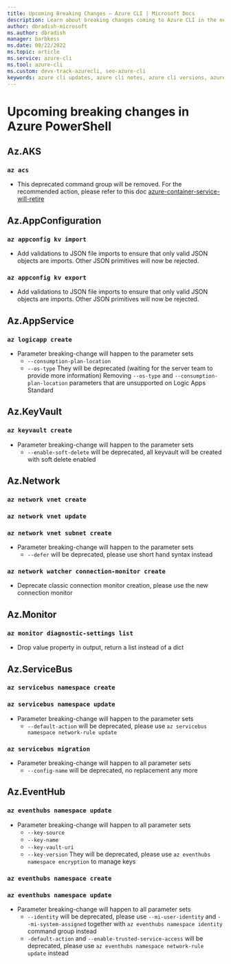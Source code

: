 ```yaml
---
title: Upcoming Breaking Changes – Azure CLI | Microsoft Docs
description: Learn about breaking changes coming to Azure CLI in the next breaking change release
author: dbradish-microsoft
ms.author: dbradish
manager: barbkess
ms.date: 08/22/2022
ms.topic: article
ms.service: azure-cli
ms.tool: azure-cli
ms.custom: devx-track-azurecli, seo-azure-cli
keywords: azure cli updates, azure cli notes, azure cli versions, azure cli breaking changes
---
```


# Upcoming breaking changes in Azure PowerShell

## Az.AKS

### `az acs`

- This deprecated command group will be removed. For the recommended action, please refer to this doc [azure-container-service-will-retire](https://azure.microsoft.com/en-us/updates/azure-container-service-will-retire-on-january-31-2020/)
  
  
## Az.AppConfiguration

### `az appconfig kv import`

- Add validations to JSON file imports to ensure that only valid JSON objects are imports. Other JSON primitives will now be rejected. 

### `az appconfig kv export`

- Add validations to JSON file imports to ensure that only valid JSON objects are imports. Other JSON primitives will now be rejected. 


## Az.AppService

### `az logicapp create`

- Parameter breaking-change will happen to the parameter sets
  - `--consumption-plan-location`
  - `--os-type`
    They will be deprecated (waiting for the server team to provide more information) 
    Removing `--os-type` and `--consumption-plan-location` parameters that are unsupported on Logic Apps Standard


## Az.KeyVault

### `az keyvault create`

- Parameter breaking-change will happen to the parameter sets
  - `--enable-soft-delete` will be deprecated, all keyvault will be created with soft delete enabled


## Az.Network

### `az network vnet create`
### `az network vnet update`
### `az network vnet subnet create`

- Parameter breaking-change will happen to the parameter sets
  - `--defer` will be deprecated, please use short hand syntax instead

### `az network watcher connection-monitor create`

- Deprecate classic connection monitor creation, please use the new connection monitor


## Az.Monitor

### `az monitor diagnostic-settings list`

- Drop value property in output, return a list instead of a dict


## Az.ServiceBus

### `az servicebus namespace create`
### `az servicebus namespace update`

- Parameter breaking-change will happen to the parameter sets
  - `--default-action` will be deprecated, please use `az servicebus namespace network-rule update`

### `az servicebus migration`

- Parameter breaking-change will happen to all parameter sets
  - `--config-name` will be deprecated, no replacement any more


## Az.EventHub

### `az eventhubs namespace update`

- Parameter breaking-change will happen to all parameter sets
  -  `--key-source`
  -  `--key-name`
  -  `--key-vault-uri`
  -  `--key-version`
  They will be deprecated, please use `az eventhubs namespace encryption` to manage keys

### `az eventhubs namespace create`
### `az eventhubs namespace update`

- Parameter breaking-change will happen to all parameter sets
  - `--identity` will be deprecated, please use `--mi-user-identity` and `--mi-system-assigned` together with `az eventhubs namespace identity` command group instead
  - `-default-action` and `--enable-trusted-service-access` will be deprecated, please use `az eventhubs namespace network-rule update` instead











[comment]: # (As of right now, we should follow PowerShell's example and list the breaking changes by Service alphabetically and list each afected command. Delete this comment after reading.)